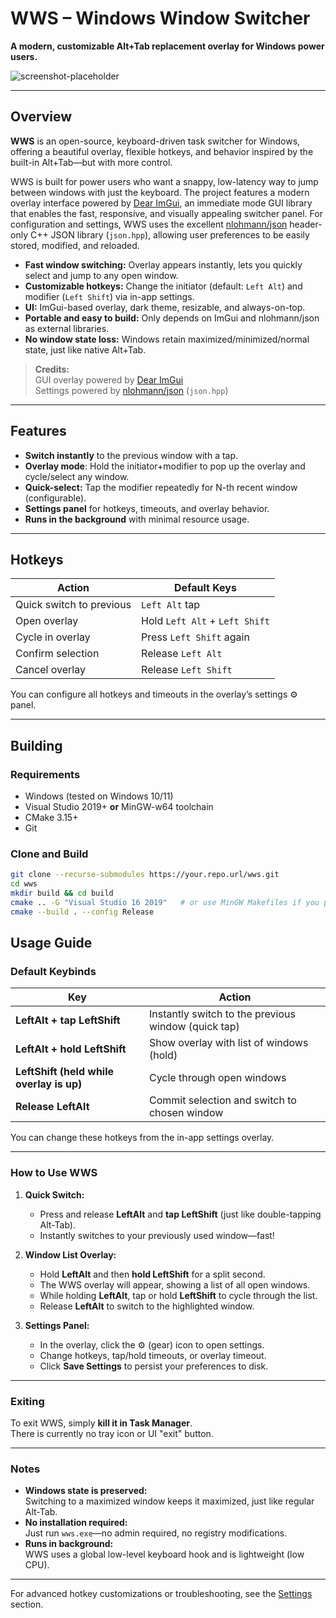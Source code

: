 # WWS – Windows Window Switcher

**A modern, customizable Alt+Tab replacement overlay for Windows power users.**

![screenshot-placeholder](docs/screenshot.png)

---

## Overview

**WWS** is an open-source, keyboard-driven task switcher for Windows, offering a beautiful overlay, flexible hotkeys, and behavior inspired by the built-in Alt+Tab—but with more control.

WWS is built for power users who want a snappy, low-latency way to jump between windows with just the keyboard. The project features a modern overlay interface powered by [Dear ImGui](https://github.com/ocornut/imgui), an immediate mode GUI library that enables the fast, responsive, and visually appealing switcher panel. For configuration and settings, WWS uses the excellent [nlohmann/json](https://github.com/nlohmann/json) header-only C++ JSON library (`json.hpp`), allowing user preferences to be easily stored, modified, and reloaded.

- **Fast window switching:** Overlay appears instantly, lets you quickly select and jump to any open window.
- **Customizable hotkeys:** Change the initiator (default: `Left Alt`) and modifier (`Left Shift`) via in-app settings.
- **UI:** ImGui-based overlay, dark theme, resizable, and always-on-top.
- **Portable and easy to build:** Only depends on ImGui and nlohmann/json as external libraries.
- **No window state loss:** Windows retain maximized/minimized/normal state, just like native Alt+Tab.

> **Credits:**  
> GUI overlay powered by [Dear ImGui](https://github.com/ocornut/imgui)  
> Settings powered by [nlohmann/json](https://github.com/nlohmann/json) (`json.hpp`)


---

## Features

- **Switch instantly** to the previous window with a tap.
- **Overlay mode**: Hold the initiator+modifier to pop up the overlay and cycle/select any window.
- **Quick-select:** Tap the modifier repeatedly for N-th recent window (configurable).
- **Settings panel** for hotkeys, timeouts, and overlay behavior.
- **Runs in the background** with minimal resource usage.

---

## Hotkeys

| Action                        | Default Keys             |
|-------------------------------|--------------------------|
| Quick switch to previous      | `Left Alt` tap           |
| Open overlay                  | Hold `Left Alt` + `Left Shift` |
| Cycle in overlay              | Press `Left Shift` again |
| Confirm selection             | Release `Left Alt`       |
| Cancel overlay                | Release `Left Shift`     |

You can configure all hotkeys and timeouts in the overlay’s settings ⚙ panel.

---

## Building

### **Requirements**

- Windows (tested on Windows 10/11)
- Visual Studio 2019+ **or** MinGW-w64 toolchain
- CMake 3.15+
- Git

### **Clone and Build**

```sh
git clone --recurse-submodules https://your.repo.url/wws.git
cd wws
mkdir build && cd build
cmake .. -G "Visual Studio 16 2019"   # or use MinGW Makefiles if you prefer
cmake --build . --config Release

```

## Usage Guide

### Default Keybinds

| Key                               | Action                                         |
|------------------------------------|------------------------------------------------|
| **LeftAlt + tap LeftShift**        | Instantly switch to the previous window (quick tap) |
| **LeftAlt + hold LeftShift**       | Show overlay with list of windows (hold)            |
| **LeftShift (held while overlay is up)** | Cycle through open windows                 |
| **Release LeftAlt**                | Commit selection and switch to chosen window   |

You can change these hotkeys from the in-app settings overlay.

---

### How to Use WWS

1. **Quick Switch:**  
   - Press and release **LeftAlt** and **tap LeftShift** (just like double-tapping Alt-Tab).
   - Instantly switches to your previously used window—fast!

2. **Window List Overlay:**  
   - Hold **LeftAlt** and then **hold LeftShift** for a split second.
   - The WWS overlay will appear, showing a list of all open windows.
   - While holding **LeftAlt**, tap or hold **LeftShift** to cycle through the list.
   - Release **LeftAlt** to switch to the highlighted window.

3. **Settings Panel:**  
   - In the overlay, click the ⚙️ (gear) icon to open settings.
   - Change hotkeys, tap/hold timeouts, or overlay timeout.
   - Click **Save Settings** to persist your preferences to disk.

---

### Exiting

To exit WWS, simply **kill it in Task Manager**.  
There is currently no tray icon or UI "exit" button.

---

### Notes

- **Windows state is preserved:**  
  Switching to a maximized window keeps it maximized, just like regular Alt-Tab.
- **No installation required:**  
  Just run `wws.exe`—no admin required, no registry modifications.
- **Runs in background:**  
  WWS uses a global low-level keyboard hook and is lightweight (low CPU).

---

For advanced hotkey customizations or troubleshooting, see the [Settings](#settings) section.
